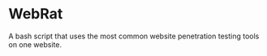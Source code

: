 # WebRat
A bash script that uses the most common website penetration testing tools on one website. 
